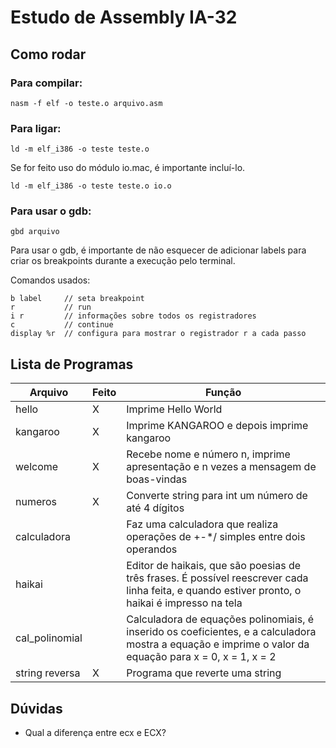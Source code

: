 # Estudo de Assembly IA-32

## Como rodar

### Para compilar:
```
nasm -f elf -o teste.o arquivo.asm
```

### Para ligar:
```
ld -m elf_i386 -o teste teste.o
```

Se for feito uso do módulo io.mac, é importante incluí-lo.
```
ld -m elf_i386 -o teste teste.o io.o
```

### Para usar o  gdb:
```
gbd arquivo
```

Para usar o gdb, é importante de não esquecer de  adicionar labels para criar os breakpoints durante a execução pelo terminal.

Comandos usados:
```
b label     // seta breakpoint
r           // run
i r         // informações sobre todos os registradores
c           // continue
display %r  // configura para mostrar o registrador r a cada passo
```

## Lista de Programas 

|Arquivo|Feito|Função|
|-------|-----|------|
|hello|X|Imprime Hello World|
|kangaroo|X|Imprime KANGAROO e depois imprime kangaroo|
|welcome|X|Recebe nome e número n, imprime apresentação e n vezes a mensagem de boas-vindas|
|numeros|X|Converte string para int um número de até 4 dígitos|
|calculadora||Faz uma calculadora que realiza operações de +-*/ simples entre dois operandos|
|haikai||Editor de haikais, que são poesias de três frases. É possível reescrever cada linha feita, e quando estiver pronto, o haikai é impresso na tela|
|cal_polinomial||Calculadora de equações polinomiais, é inserido os coeficientes, e a calculadora mostra a equação e imprime o valor da equação para x = 0, x = 1, x = 2|
|string reversa|X|Programa que reverte uma string|

## Dúvidas

- Qual a diferença entre ecx e ECX?